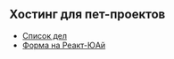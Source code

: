 ## Хостинг для пет-проектов

* [Список дел](https://sashasushko.github.io/react-todo/)
* [Форма на Реакт-ЮАй](https://sashasushko.github.io/retail-ui-form/)